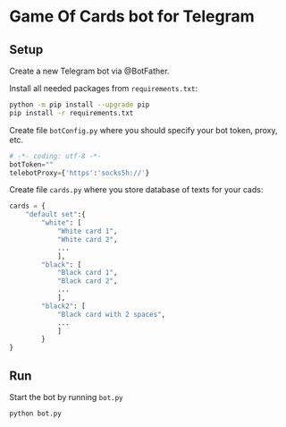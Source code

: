 # Game Of Cards bot for Telegram

## Setup

Create a new Telegram bot via @BotFather.

Install all needed packages from `requirements.txt`:

```bash
python -m pip install --upgrade pip
pip install -r requirements.txt
```

Create file `botConfig.py` where you should specify your bot token, proxy, etc.

```python
# -*- coding: utf-8 -*-
botToken=""
telebotProxy={'https':'socks5h://'}
```

Create file `cards.py` where you store database of texts for your cads:
```python
cards = {
	"default set":{
		"white": [
			"White card 1",
			"White card 2",
			...
			],
		"black": [
			"Black card 1",
			"Black card 2",
			...
			],
		"black2": [
			"Black card with 2 spaces",
			...
			]
		}
}
```

## Run

Start the bot by running `bot.py`
```
python bot.py
```
